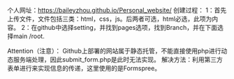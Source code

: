 个人网址：https://baileyzhou.github.io/Personal_website/
创建过程：
  1：首先上传文件，文件包括三类：html，css，js。后两者可选，html必选，此项为内容。
  2：在github中选择setting，并找到pages选项，找到Branch，并在下面选择main /root.

Attention（注意）：
Github上部署的网站属于静态托管，不能直接使用php进行动态服务端处理，因此submit_form.php是此时无法实现。
解决方法：利用第三方表单进行来实现信息的传递，这里使用的是Formspree。
